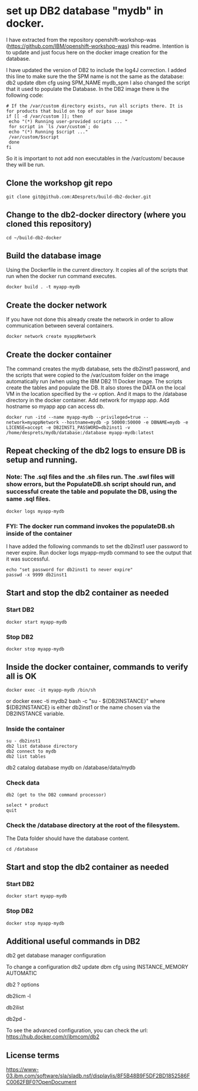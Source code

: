 # set up DB2 database "mydb" in docker.
I have extracted from the repository openshift-workshop-was (https://github.com/IBM/openshift-workshop-was) this readme. Intention is to update and just focus here on the docker image creation for the database.

I have updated the version of DB2 to include the log4J correction.
I added this line to make sure the the SPM name is not the same as the database:  db2 update dbm cfg using SPM_NAME mydb_spm
I also changed the script that it used to populate the Database.
In the DB2 image there is the following code:

```
# If the /var/custom directory exists, run all scripts there. It is for products that build on top of our base image
if [[ -d /var/custom ]]; then
 echo "(*) Running user-provided scripts ... "
 for script in `ls /var/custom`; do
 echo "(*) Running $script ..."
 /var/custom/$script
 done
fi
```

So it is important to not add non executables in the /var/custom/ because they will be run.


## Clone the workshop git repo
```
git clone git@github.com:ADesprets/build-db2-docker.git
```

## Change to the db2-docker directory (where you cloned this repository)
```
cd ~/build-db2-docker
```

## Build the database image 

Using the Dockerfile in the current directory. It copies all of the scripts that run when the docker run command executes.

```
docker build . -t myapp-mydb
```

## Create the docker network
If you have not done this already create the network in order to allow communication between several containers.
```
docker network create myappNetwork
```

## Create the docker container

The command creates the mydb database, sets the db2inst1 password, and the scripts that were copied to the /var/custom folder on the image automatically run (when using the IBM DB2 11 Docker image. The scripts create the tables and populate the DB. It also stores the DATA on the local VM in the location specified by the -v option. And it maps to the /database directory in the docker container. Add network for myapp app. Add hostname so myapp app can access db.

```
docker run -itd --name myapp-mydb --privileged=true --network=myappNetwork --hostname=mydb -p 50000:50000 -e DBNAME=mydb -e LICENSE=accept -e DB2INST1_PASSWORD=db2inst1 -v /home/desprets/mydb/database:/database myapp-mydb:latest
```

## Repeat checking of the db2 logs to ensure DB is setup and running. 

### Note: The .sql files and the .sh files run. The .swl files will show errors, but the PopulateDB.sh script should run, and successful create the table and populate the DB, using the same .sql files. 
```
docker logs myapp-mydb
```

### FYI: The docker run command invokes the populateDB.sh inside of the container
I have added the following commands to set the db2inst1 user password to never expire. Run docker logs myapp-mydb command to see the output that it was successful. 
```
echo "set password for db2inst1 to never expire"
passwd -x 9999 db2inst1
```
 
## Start and stop the db2 container as needed 

### Start DB2
```
docker start myapp-mydb
```

### Stop DB2
```
docker stop myapp-mydb
```

## Inside the docker container, commands to verify all is OK 
```
docker exec -it myapp-mydb /bin/sh
```

or 
docker exec -ti mydb2 bash -c "su - ${DB2INSTANCE}" where ${DB2INSTANCE} is either db2inst1 or the name chosen via the DB2INSTANCE variable.


### Inside the container 
```
su - db2inst1
db2 list database directory
db2 connect to mydb
db2 list tables
```

db2 catalog database mydb on /database/data/mydb

### Check data
```
db2 (get to the DB2 command processor) 

select * product
quit
```

### Check the /database directory at the root of the filesystem. 

The Data folder should have the database content. 
```
cd /database
```

## Start and stop the db2 container as needed 

### Start DB2
```
docker start myapp-mydb
```

### Stop DB2
```
docker stop myapp-mydb
```

## Additional useful commands in DB2

db2 get database manager configuration

To change a configuration
db2 update dbm cfg using INSTANCE_MEMORY AUTOMATIC

db2 ? options

db2licm -l

db2ilist

db2pd -

To see the advanced configuration, you can check the url: https://hub.docker.com/r/ibmcom/db2

## License terms
https://www-03.ibm.com/software/sla/sladb.nsf/displaylis/8F5B48B9F5DF2BD1852586FC0062FBF0?OpenDocument